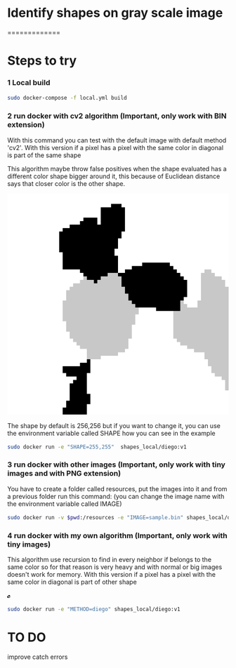 # Identify shapes on gray scale image
=============
# Steps to try 

### 1 Local build
```bash
sudo docker-compose -f local.yml build
```

### 2 run docker with cv2 algorithm (Important, only work with BIN extension)
With this command you can test with the default image with default method 'cv2'. With this version if a pixel has a pixel with the same color in diagonal is part of the same shape

This algorithm maybe throw false positives when the shape evaluated has a different color shape bigger around it, this because of Euclidean distance says that closer color is the other shape.

![Test Image ](https://github.com/SPLAYER-HD/ImageDetect-Colors-Shapes/blob/master/resources/shades-of-grey.png)

The shape by default is 256,256 but if you want to change it, you can use the environment variable called SHAPE how you can see in the example

```bash
sudo docker run -e "SHAPE=255,255"  shapes_local/diego:v1
```

### 3 run docker with other images (Important, only work with tiny images and with PNG extension)
You have to create a folder called resources, put the images into it and from a previous folder run this command:
(you can change the image name with the environment variable called IMAGE)

```bash
sudo docker run -v $pwd:/resources -e "IMAGE=sample.bin" shapes_local/diego:v1
```

### 4 run docker with my own algorithm (Important, only work with tiny images)
This algorithm use recursion to find in every neighbor if belongs to the same color so for that reason is very heavy and with normal or big images doesn't work for memory. With this version if a pixel has a pixel with the same color in diagonal is part of other shape

![Test small Image ](https://github.com/SPLAYER-HD/ImageDetect-Colors-Shapes/blob/master/resources/small-shades-of-grey.png)

```bash
sudo docker run -e "METHOD=diego" shapes_local/diego:v1
```

# TO DO
improve catch errors

